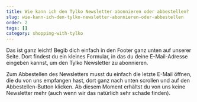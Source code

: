 ```yaml
---
title: Wie kann ich den Tylko Newsletter abonnieren oder abbestellen?
slug: wie-kann-ich-den-tylko-newsletter-abonnieren-oder-abbestellen
order: 2
tags: []
category: shopping-with-tylko
---
```


Das ist ganz leicht! Begib dich einfach in den Footer ganz unten auf unserer Seite. Dort findest du ein kleines Formular, in das du deine E-Mail-Adresse eingeben kannst, um den Tylko Newsletter zu abonnieren.

Zum Abbestellen des Newsletters musst du einfach die letzte E-Mail öffnen, die du von uns empfangen hast, dort ganz nach unten scrollen und auf den Abbestellen-Button klicken. Ab diesem Moment erhältst du von uns keine Newsletter mehr (auch wenn wir das natürlich sehr schade finden).
